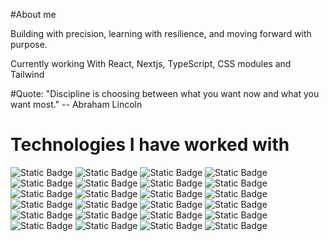 #About me

Building with precision, learning with resilience, and moving forward with purpose.

Currently working With React, Nextjs, TypeScript, CSS modules and Tailwind

#Quote: 
"Discipline is choosing between what you want now and what you want most." -- Abraham Lincoln

# Technologies I have worked with

![Static Badge](https://img.shields.io/badge/react-%231565C0?style=for-the-badge&logo=react)
![Static Badge](https://img.shields.io/badge/Next-%23000?style=for-the-badge&logo=next.js)
![Static Badge](https://img.shields.io/badge/typescript-%233178C6?style=for-the-badge&logo=typescript&logoColor=white)
![Static Badge](https://img.shields.io/badge/javascript-%23F7DF1E?style=for-the-badge&logo=javascript&logoColor=black)
![Static Badge](https://img.shields.io/badge/css-%231572B6?style=for-the-badge&logo=css3)
![Static Badge](https://img.shields.io/badge/css%20modules-%23e6e5e3?style=for-the-badge&logo=css%20modules&logoColor=black)
![Static Badge](https://img.shields.io/badge/tailwind_css-%23f5f4f3?style=for-the-badge&logo=tailwind%20css&logoColor=%2306B6D4)
![Static Badge](https://img.shields.io/badge/solid-%232C4F7C?style=for-the-badge&logo=solid&logoColor=white)
![Static Badge](https://img.shields.io/badge/html-%23E34F26?style=for-the-badge&logo=html5&logoColor=white)
![Static Badge](https://img.shields.io/badge/react_native-%23fff?style=for-the-badge&logo=react)
![Static Badge](https://img.shields.io/badge/expo-%231C2024?style=for-the-badge&logo=expo&logoColor=white)
![Static Badge](https://img.shields.io/badge/yarn-%232C8EBB?style=for-the-badge&logo=yarn&logoColor=white)
![Static Badge](https://img.shields.io/badge/npm-%23CB3837?style=for-the-badge&logo=npm&logoColor=white)
![Static Badge](https://img.shields.io/badge/vite-%23646CFF?style=for-the-badge&logo=vite&logoColor=white)
![Static Badge](https://img.shields.io/badge/redux-%23764ABC?style=for-the-badge&logo=redux&logoColor=white)
![Static Badge](https://img.shields.io/badge/git-%23F05032?style=for-the-badge&logo=git&logoColor=white)
![Static Badge](https://img.shields.io/badge/node-%235FA04E?style=for-the-badge&logo=node.js&logoColor=white)
![Static Badge](https://img.shields.io/badge/express-%23000000?style=for-the-badge&logo=express&logoColor=white)
![Static Badge](https://img.shields.io/badge/MySQL-%234479A1?style=for-the-badge&logo=mysql&logoColor=white)
![Static Badge](https://img.shields.io/badge/postgreSQL-%234169E1?style=for-the-badge&logo=postgresql&logoColor=white)
![Static Badge](https://img.shields.io/badge/mongodb-%2347A248?style=for-the-badge&logo=mongodb&logoColor=white)
![Static Badge](https://img.shields.io/badge/mongoose-%23880000?style=for-the-badge&logo=mongoose&logoColor=white)
![Static Badge](https://img.shields.io/badge/jira-%230052CC?style=for-the-badge&logo=jira&logoColor=white)
![Static Badge](https://img.shields.io/badge/slack-%234A154B?style=for-the-badge&logo=slack&logoColor=white)



















